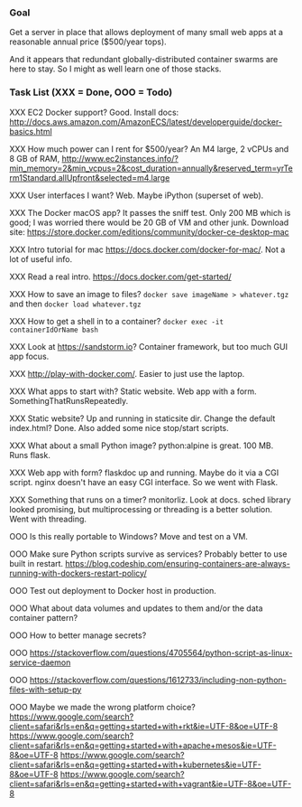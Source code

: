 ### Goal

Get a server in place that allows deployment of many small web apps at a reasonable annual price ($500/year tops).

And it appears that redundant globally-distributed container swarms are here to stay. So I might as well learn one of those stacks.

### Task List (XXX = Done, OOO = Todo)

XXX EC2 Docker support? Good. Install docs: http://docs.aws.amazon.com/AmazonECS/latest/developerguide/docker-basics.html

XXX How much power can I rent for $500/year? An M4 large, 2 vCPUs and 8 GB of RAM, http://www.ec2instances.info/?min_memory=2&min_vcpus=2&cost_duration=annually&reserved_term=yrTerm1Standard.allUpfront&selected=m4.large

XXX User interfaces I want? Web. Maybe iPython (superset of web).

XXX The Docker macOS app? It passes the sniff test. Only 200 MB which is good; I was worried there would be 20 GB of VM and other junk. Download site: https://store.docker.com/editions/community/docker-ce-desktop-mac

XXX Intro tutorial for mac https://docs.docker.com/docker-for-mac/. Not a lot of useful info.

XXX Read a real intro. https://docs.docker.com/get-started/

XXX How to save an image to files? `docker save imageName > whatever.tgz` and then `docker load whatever.tgz`

XXX How to get a shell in to a container? `docker exec -it containerIdOrName bash`

XXX Look at https://sandstorm.io? Container framework, but too much GUI app focus.

XXX http://play-with-docker.com/. Easier to just use the laptop.

XXX What apps to start with? Static website. Web app with a form. SomethingThatRunsRepeatedly.

XXX Static website? Up and running in staticsite dir. Change the default index.html? Done. Also added some nice stop/start scripts.

XXX What about a small Python image? python:alpine is great. 100 MB. Runs flask.

XXX Web app with form? flaskdoc up and running. Maybe do it via a CGI script. nginx doesn't have an easy CGI interface. So we went with Flask.

XXX Something that runs on a timer? monitorliz. Look at docs. sched library looked promising, but multiprocessing or threading is a better solution. Went with threading.

OOO Is this really portable to Windows? Move and test on a VM.

OOO Make sure Python scripts survive as services? Probably better to use built in restart. https://blog.codeship.com/ensuring-containers-are-always-running-with-dockers-restart-policy/

OOO Test out deployment to Docker host in production.

OOO What about data volumes and updates to them and/or the data container pattern?

OOO How to better manage secrets?

OOO https://stackoverflow.com/questions/4705564/python-script-as-linux-service-daemon

OOO https://stackoverflow.com/questions/1612733/including-non-python-files-with-setup-py

OOO Maybe we made the wrong platform choice?
https://www.google.com/search?client=safari&rls=en&q=getting+started+with+rkt&ie=UTF-8&oe=UTF-8
https://www.google.com/search?client=safari&rls=en&q=getting+started+with+apache+mesos&ie=UTF-8&oe=UTF-8
https://www.google.com/search?client=safari&rls=en&q=getting+started+with+kubernetes&ie=UTF-8&oe=UTF-8
https://www.google.com/search?client=safari&rls=en&q=getting+started+with+vagrant&ie=UTF-8&oe=UTF-8